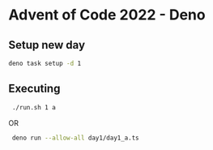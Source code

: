 # Advent of Code 2022 - Deno

## Setup new day

```bash
deno task setup -d 1
```

## Executing 

```bash
 ./run.sh 1 a
```
OR

```bash
 deno run --allow-all day1/day1_a.ts
```
